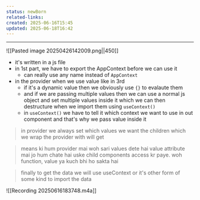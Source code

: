 ```yaml
---
status: newBorn
related-links: 
created: 2025-06-16T15:45
updated: 2025-06-18T16:42
---
```

---
 
![[Pasted image 20250426142009.png||450]]
	
- it's written in a js file
- in 1st part, we have to export the AppContext before we can use it
	- can really use any name instead of `AppContext`
- in the provider when we use value like in 3rd
	- if it's a dynamic value then we obviously use `{}` to evalaute them
	- and if we are passing multiple values then we can use a normal js object and set multiple values inside it which we can then destructure when we import them using `useContext()`
	- in `useContext()` we have to tell it which context we want to use in out component and that's why we pass value inside it 

> in provider we always set which values we want the children which we wrap the provider with will get 

> means ki hum provider mai woh sari values dete hai value attribute mai jo hum chate hai uske child components access kr paye. woh function, value ya kuch bhi ho sakta hai

> finally to get the data we will use useContext or it's other form of some kind to import the data


![[Recording 20250616183748.m4a]]


